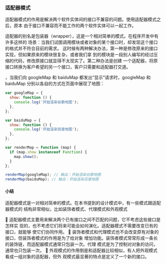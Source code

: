 ### 适配器模式

适配器模式的作用是解决两个软件实体间的接口不兼容的问题。使用适配器模式之后，原本
由于接口不兼容而不能工作的两个软件实体可以一起工作。

适配器的别名是包装器（wrapper），这是一个相对简单的模式。在程序开发中有许多这样的
场景：当我们试图调用模块或者对象的某个接口时，却发现这个接口的格式并不符合目前的需求。
这时候有两种解决办法，第一种是修改原来的接口实现，但如果原来的模块很复杂，或者我们拿
到的模块是一段别人编写的经过压缩的代码，修改原接口就显得不太现实了。第二种办法是创建
一个适配器，将原接口转换为客户希望的另一个接口，客户只需要和适配器打交道。

，当我们向 googleMap 和 baiduMap 都发出“显示”请求时，googleMap
和 baiduMap 分别以各自的方式在页面中展现了地图：

```js
var googleMap = {
  show: function () {
    console.log('开始渲染谷歌地图');
  },
};

var baiduMap = {
  show: function () {
    console.log('开始渲染百度地图');
  },
};

var renderMap = function (map) {
  if (map.show instanceof Function) {
    map.show();
  }
};

renderMap(googleMap); // 输出：开始渲染谷歌地图
renderMap(baiduMap); // 输出：开始渲染百度地图
```

#### 小结

适配器模式是一对相对简单的模式。在本书提到的设计模式中，有一些模式跟适配器模式的
结构非常相似，比如装饰者模式、代理模式和外观模式

 适配器模式主要用来解决两个已有接口之间不匹配的问题，它不考虑这些接口是怎样实
现的，也不考虑它们将来可能会如何演化。适配器模式不需要改变已有的接口，就能够
使它们协同作用。
 装饰者模式和代理模式也不会改变原有对象的接口，但装饰者模式的作用是为了给对象
增加功能。装饰者模式常常形成一条长的装饰链，而适配器模式通常只包装一次。代理
模式是为了控制对对象的访问，通常也只包装一次。
 外观模式的作用倒是和适配器比较相似，有人把外观模式看成一组对象的适配器，但外
观模式最显著的特点是定义了一个新的接口。
